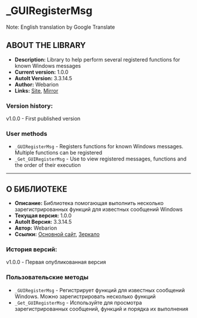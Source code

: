 # _GUIRegisterMsg

Note: English translation by Google Translate

## ABOUT THE LIBRARY ##
- **Description:** Library to help perform several registered functions for known Windows messages
- **Current version:** 1.0.0
- **AutoIt Version:** 3.3.14.5
- **Author:** Webarion
- **Links:** [Site](http://webarion.ru "Site"), [Mirror](http://f91974ik.bget.ru "Mirror")

### Version history: ###
v1.0.0 - First published version

### User methods ###
- `_GUIRegisterMsg` - Registers functions for known Windows messages. Multiple functions can be registered
- `_Get_GUIRegisterMsg` - Use to view registered messages, functions and the order of their execution

----------

## О БИБЛИОТЕКЕ ##
 - **Описание:** Библиотека помогающая выполнить несколько зарегистрированных функций для известных сообщений Windows
 - **Текущая версия:** 1.0.0
 - **AutoIt Версия:** 3.3.14.5
 - **Автор:** Webarion
 - **Ссылки:** [Основной сайт](http://webarion.ru "Основной сайт"), [Зеркало](http://f91974ik.bget.ru "Зеркало")
 
### История версий: ###
v1.0.0 - Первая опубликованная версия

### Пользовательские методы ###
- `_GUIRegisterMsg` - Регистрирует функций для известных сообщений Windows. Можно зарегистрировать несколько функций
- `_Get_GUIRegisterMsg` - Используйте для просмотра зарегистрированных сообщений, функций и порядка их выполнения
